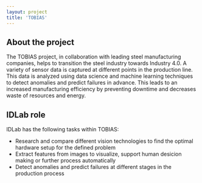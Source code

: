 ```yaml
---
layout: project
title: 'TOBIAS'
---
```


## About the project

The TOBIAS project, in collaboration with leading steel manufacturing companies, helps to transition the steel industry towards Industry 4.0. A variety of sensor data is captured at different points in the production line. This data is analyzed using data science and machine learning techniques to detect anomalies and predict failures in advance. This leads to an increased manufacturing efficiency by preventing downtime and decreases waste of resources and energy.

## IDLab role

IDLab has the following tasks within TOBIAS:

* Research and compare different vision technologies to find the optimal hardware setup for the defined problem
* Extract features from images to visualize, support human desicion making or further process automatically
* Detect anomalies and predict failures at different stages in the production process
